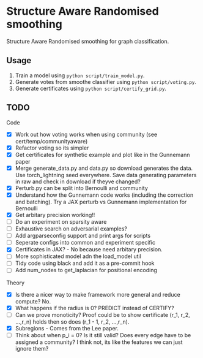 # Structure Aware Randomised smoothing
Structure Aware Randomised smoothing for graph classification.

## Usage

1. Train a model using `python script/train_model.py`.
2. Generate votes from smoothe classifier using `python script/voting.py`.
3. Generate certificates using `python script/certify_grid.py`.

## TODO

Code
- [x] Work out how voting works when using community (see cert/temp/communityaware)
- [x] Refactor voting so its simpler
- [x] Get certificates for synthetic example and plot like in the Gunnemann paper
- [x] Merge generate_data.py and data.py so download generates the data. Use torch_lightning seed everywhere. Save data generating parameters in raw and check in download if theyve changed?
- [x] Perturb.py can be split into Bernoulli and community
- [x] Understand how the Gunnemann code works (including the correction and batching). Try a JAX perturb vs Gunnemann implementation for Bernoulli
- [x] Get arbitary precision working!!
- [ ] Do an experiment on sparsity aware
- [ ] Exhaustive search on adversarial examples?
- [ ] Add argparseconfig support and print args for scripts
- [ ] Seperate configs into common and experiment specific
- [x] Certificates in JAX? - No because need arbitary precision.
- [ ] More sophisticated model adn the load_model util
- [ ] Tidy code using black and add it as a pre-commit hook
- [ ] Add num_nodes to get_laplacian for positional encoding

Theory
- [x] Is there a nicer way to make framework more general and reduce compute? No.
- [x] What happens if the radius is 0? PREDICT instead of CERTIFY?
- [ ] Can we prove monoticity? Proof could be to show certificate (r_1, r_2, ...,r_n) holds then so does (r_1 - 1, r_2, ...,r_n).
- [x] Subregions - Comes from the Lee paper.
- [ ] Think about when p_i = 0? Is it still valid? Does every edge have to be assigned a community? I think not, its like the features we can just ignore them?
